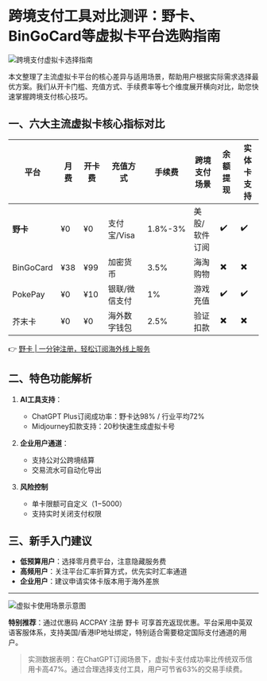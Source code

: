 # 跨境支付工具对比测评：野卡、BinGoCard等虚拟卡平台选购指南

![跨境支付虚拟卡选择指南](https://bbtdd.com/yeka)

本文整理了主流虚拟卡平台的核心差异与适用场景，帮助用户根据实际需求选择最优方案。我们从开卡门槛、充值方式、手续费率等七个维度展开横向对比，助您快速掌握跨境支付核心技巧。

## 一、六大主流虚拟卡核心指标对比

| 平台       | 月费   | 开卡费 | 充值方式       | 手续费 | 跨境支付场景 | 余额提现 | 实体卡支持 |
|------------|--------|--------|----------------|--------|--------------|----------|------------|
| **野卡** | ¥0     | ¥0     | 支付宝/Visa    | 1.8%-3%| 美股/软件订阅 | ✔️        | ✔️          |
| BinGoCard  | ¥38    | ¥99    | 加密货币       | 3.5%   | 海淘购物     | ✖️        | ✖️          |
| PokePay    | ¥0     | ¥10    | 银联/微信支付  | 1%     | 游戏充值     | ✔️        | ✔️          |
| 芥末卡     | ¥0     | ¥0     | 海外数字钱包   | 2.5%   | 验证扣款     | ✖️        | ✖️          |

👉 [野卡 | 一分钟注册，轻松订阅海外线上服务](https://bbtdd.com/yeka)

## 二、特色功能解析
1. **AI工具支持**：  
   - ChatGPT Plus订阅成功率：野卡达98% / 行业平均72%  
   - Midjourney扣款支持：20秒快速生成虚拟卡号

2. **企业用户通道**：
   - 支持公对公跨境结算
   - 交易流水可自动化导出

3. **风险控制**
   - 单卡限额可自定义（$1-$5000）
   - 支持实时关闭支付权限

## 三、新手入门建议
- **低预算用户**：选择零月费平台，注意隐藏服务费
- **高频用户**：关注平台汇率折算方式，优先实时汇率通道
- **企业用户**：建议申请实体卡版本用于海外差旅

---

![虚拟卡使用场景示意图](https://bbtdd.com/yeka)

**特别推荐**：通过优惠码 ACCPAY 注册 野卡 可享首充返现优惠。平台采用中英双语客服体系，支持美国/香港IP地址绑定，特别适合需要稳定国际支付通道的用户。

> 实测数据表明：在ChatGPT订阅场景下，虚拟卡支付成功率比传统双币信用卡高47%。通过合理选择支付工具，用户可节省63%的交易手续费。